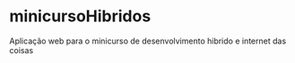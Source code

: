 # minicursoHibridos
Aplicação web para o minicurso de desenvolvimento hibrido e internet das coisas
